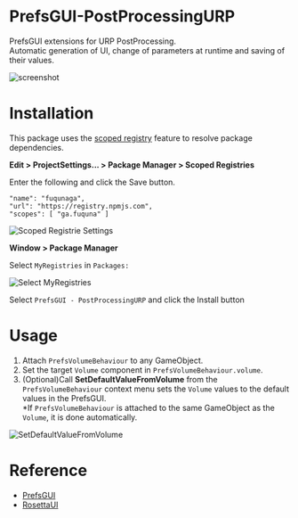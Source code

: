 # PrefsGUI-PostProcessingURP

PrefsGUI extensions for URP PostProcessing.  
Automatic generation of UI, change of parameters at runtime and saving of their values.

![screenshot](https://github.com/fuqunaga/PrefsGUI-PostProcessingURP/assets/821072/b7010c09-e853-4d24-9718-2060d3685bb8)

# Installation

This package uses the [scoped registry] feature to resolve package
dependencies. 

[scoped registry]: https://docs.unity3d.com/Manual/upm-scoped.html


**Edit > ProjectSettings... > Package Manager > Scoped Registries**

Enter the following and click the Save button.

```
"name": "fuqunaga",
"url": "https://registry.npmjs.com",
"scopes": [ "ga.fuquna" ]
```
![Scoped Registrie Settings](https://github.com/fuqunaga/PrefsGUI-PostProcessingURP/assets/821072/1b4c1008-dd5b-469b-a270-513c50c545fb)


**Window > Package Manager**

Select `MyRegistries` in `Packages:`

![Select MyRegistries](https://github.com/fuqunaga/PrefsGUI-PostProcessingURP/assets/821072/74b3b9b4-4a75-4dfa-b5b0-06999c8ad0ac)


Select `PrefsGUI - PostProcessingURP` and click the Install button


# Usage

1. Attach `PrefsVolumeBehaviour` to any GameObject.
2. Set the target `Volume` component in `PrefsVolumeBehaviour.volume`.
3. (Optional)Call **SetDefaultValueFromVolume** from the `PrefsVolumeBehaviour` context menu sets the `Volume` values to the default values in the PrefsGUI.  
*If `PrefsVolumeBehaviour` is attached to the same GameObject as the `Volume`, it is done automatically.

![SetDefaultValueFromVolume](https://github.com/fuqunaga/PrefsGUI-PostProcessingURP/assets/821072/2baf4342-09a7-4582-a350-b4ab3e016dca)



# Reference

- [PrefsGUI](https://github.com/fuqunaga/PrefsGUI)
- [RosettaUI](https://github.com/fuqunaga/RosettaUI)
